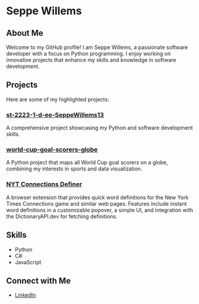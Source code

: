 # Seppe Willems

## About Me
Welcome to my GitHub profile! I am Seppe Willems, a passionate software developer with a focus on Python programming. I enjoy working on innovative projects that enhance my skills and knowledge in software development.

## Projects
Here are some of my highlighted projects:

### [st-2223-1-d-ee-SeppeWillems13](https://github.com/SeppeWillems13/st-2223-1-d-ee-SeppeWillems13)
A comprehensive project showcasing my Python and software development skills.

### [world-cup-goal-scorers-globe](https://github.com/SeppeWillems13/world-cup-goal-scorers-globe)
A Python project that maps all World Cup goal scorers on a globe, combining my interests in sports and data visualization.

### [NYT Connections Definer](https://github.com/SeppeWillems13/nyt-connections-definer)
A browser extension that provides quick word definitions for the New York Times Connections game and similar web pages. Features include instant word definitions in a customizable popover, a simple UI, and integration with the DictionaryAPI.dev for fetching definitions.

## Skills
- Python
- C#
- JavaScript

## Connect with Me
- [LinkedIn](https://www.linkedin.com/in/seppe-willems-8b9015223/)
